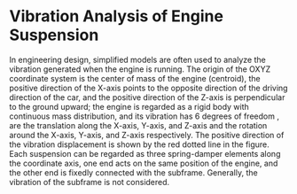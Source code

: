 # Vibration Analysis of Engine Suspension
 In engineering design, simplified models are often used to analyze the vibration generated when the engine is running. The origin of the OXYZ coordinate system is the center of mass of the engine (centroid), the positive direction of the X-axis points to the opposite direction of the driving direction of the car, and the positive direction of the Z-axis is perpendicular to the ground upward; the engine is regarded as a rigid body with continuous mass distribution, and its vibration has 6 degrees of freedom , are the translation along the X-axis, Y-axis, and Z-axis and the rotation around the X-axis, Y-axis, and Z-axis respectively. The positive direction of the vibration displacement is shown by the red dotted line in the figure. Each suspension can be regarded as three spring-damper elements along the coordinate axis, one end acts on the same position of the engine, and the other end is fixedly connected with the subframe. Generally, the vibration of the subframe is not considered.
